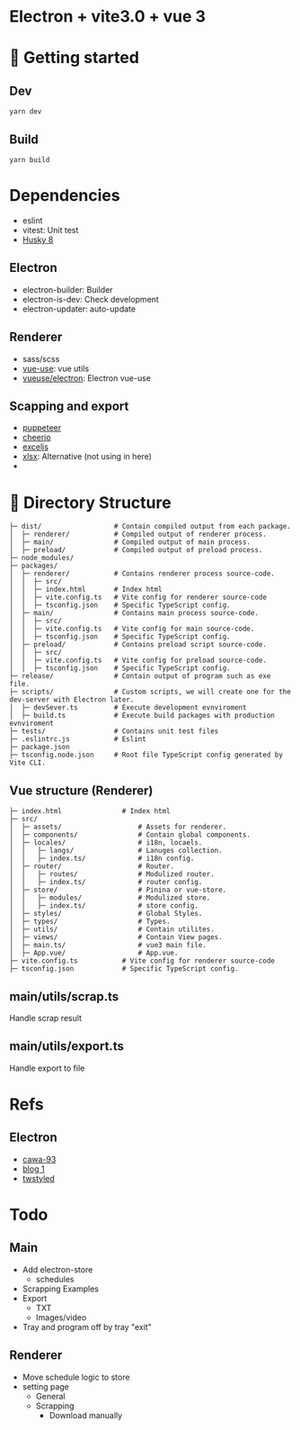 # Electron + vite3.0 + vue 3

# :rocket: Getting started
## Dev
```shell
yarn dev
```
## Build
```shell
yarn build
```

# Dependencies
- eslint
- vitest: Unit test
- [Husky 8](https://github.com/typicode/husky)

## Electron
- electron-builder: Builder
- electron-is-dev: Check development
- electron-updater: auto-update

## Renderer
- sass/scss
- [vue-use](https://vueuse.org/): vue utils
- [vueuse/electron](https://vueuse.org/electron/readme.html#vueuse-electron): Electron vue-use

## Scapping and export
- [puppeteer]()
- [cheerio]()
- [exceljs](https://www.npmjs.com/package/exceljs)
- [xlsx](https://www.npmjs.com/package/xlsx): Alternative (not using in here)
- 

# :file_folder: Directory Structure
```
├─ dist/                  # Contain compiled output from each package.
│  ├─ renderer/           # Compiled output of renderer process.
│  ├─ main/               # Compiled output of main process.
│  ├─ preload/            # Compiled output of preload process.
├─ node_modules/
├─ packages/
│  ├─ renderer/           # Contains renderer process source-code.
│  │  ├─ src/
│  │  ├─ index.html       # Index html
│  │  ├─ vite.config.ts   # Vite config for renderer source-code
│  │  ├─ tsconfig.json    # Specific TypeScript config.
│  ├─ main/               # Contains main process source-code.
│  │  ├─ src/
│  │  ├─ vite.config.ts   # Vite config for main source-code.
│  │  ├─ tsconfig.json    # Specific TypeScript config.
│  ├─ preload/            # Contains preload script source-code.
│  │  ├─ src/
│  │  ├─ vite.config.ts   # Vite config for preload source-code.
│  │  ├─ tsconfig.json    # Specific TypeScript config.
├─ release/               # Contain output of program such as exe file.
├─ scripts/               # Custom scripts, we will create one for the dev-server with Electron later.
│  ├─ devSever.ts         # Execute development evnviroment
│  ├─ build.ts            # Execute build packages with production evnviroment
├─ tests/                 # Contains unit test files
├─ .eslintrc.js           # Eslint
├─ package.json
├─ tsconfig.node.json     # Root file TypeScript config generated by Vite CLI.
```
## Vue structure (Renderer)
```
├─ index.html               # Index html
├─ src/
│  ├─ assets/                   # Assets for renderer.
│  ├─ components/               # Contain global components.
│  ├─ locales/                  # i18n, locaels.
│  │   ├─ langs/                # Lanuges collection.
│  │   ├─ index.ts/             # i18n config.
│  ├─ router/                   # Router.
│  │   ├─ routes/               # Modulized router.
│  │   ├─ index.ts/             # router config.
│  ├─ store/                    # Pinina or vue-store.
│  │   ├─ modules/              # Modulized store.
│  │   ├─ index.ts/             # store config.
│  ├─ styles/                   # Global Styles.
│  ├─ types/                    # Types.
│  ├─ utils/                    # Contain utilites.
│  ├─ views/                    # Contain View pages.
│  ├─ main.ts/                  # vue3 main file.
│  ├─ App.vue/                  # App.vue.
├─ vite.config.ts           # Vite config for renderer source-code
├─ tsconfig.json            # Specific TypeScript config.
```
## main/utils/scrap.ts
Handle scrap result

## main/utils/export.ts
Handle export to file


# Refs
## Electron
- [cawa-93](https://github.com/cawa-93/vite-electron-builder)
- [blog 1](https://blog.totominc.io/blog/electron-with-typescript-and-vite-as-a-build-system)
- [twstyled](https://github.com/twstyled/electron-vite-react)

# Todo
## Main
- Add electron-store
  - schedules
- Scrapping Examples
- Export
  - TXT
  - Images/video
- Tray and program off by tray "exit"
## Renderer
- Move schedule logic to store
- setting page
  - General
  - Scrapping
    - Download manually
